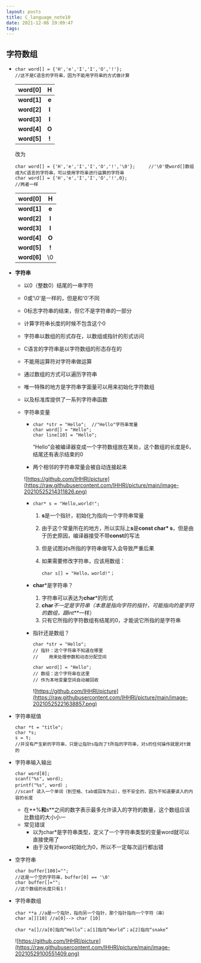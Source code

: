 ```yaml
---
layout: posts
title: C_language_note10
date: 2021-12-06 19:09:47
tags:
---
```


## 字符数组

- ```
  char word[] = {'H','e','I','I','O','!'};	
  //这不是C语言的字符串，因为不能用字符串的方式做计算
  ```

  |   word[0]   |   H   |
  | :---------: | :---: |
  | **word[1]** | **e** |
  | **word[2]** | **I** |
  | **word[3]** | **I** |
  | **word[4]** | **O** |
  | **word[5]** | **!** |

  改为

  ```
  char word[] = {'H','e','I','I','O','!','\0'}; 	//'\0'使word[]数组成为C语言的字符串，可以使用字符串进行运算的字符串
  char word[] = {'H','e','I','I','O','!',0};
  //两者一样
  ```

  |   word[0]   |   H   |
  | :---------: | :---: |
  | **word[1]** | **e** |
  | **word[2]** | **I** |
  | **word[3]** | **I** |
  | **word[4]** | **O** |
  | **word[5]** | **!** |
  | **word[6]** |  \0   |

- **字符串**

  - 以0（整数0）结尾的一串字符

  - 0或'\0'是一样的，但是和'0'不同

  - 0标志字符串的结束，但它不是字符串的一部分

  - 计算字符串长度的时候不包含这个0

  - 字符串以数组的形式存在，以数组或指针的形式访问

  - C语言的字符串是以字符数组的形态存在的

  - 不能用运算符对字符串做运算

  - 通过数组的方式可以遍历字符串

  - 唯一特殊的地方是字符串字面量可以用来初始化字符数组

  - 以及标准库提供了一系列字符串函数

  - 字符串变量

    - ```
      char *str = "Hello";	//"Hello"字符串常量
      char word[] = "Hello";
      char line[10] = "Hello";
      ```

      “Hello”会被编译器变成一个字符数组放在某处，这个数组的长度是6，结尾还有表示结束的0

    - 两个相邻的字符串常量会被自动连接起来

    ![https://github.com/IHHRI/picture](https://raw.githubusercontent.com/IHHRI/picture/main/image-20210525214311826.png)

    - ```
      char* s = "Hello,world!";
      ```

      1. **s**是一个指针，初始化为指向一个字符串常量

      2. 由于这个常量所在的地方，所以实际上**s**是**const char* s**，但是由于历史原因，编译器接受不带**const**的写法

      3. 但是试图对s所指的字符串做写入会导致严重后果 

      4. 如果需要修改字符串，应该用数组：

         ```
         char s[] = "Hello，world!"；
         ```

    - **char***是字符串？

      1. 字符串可以表达为**char***的形式
      2. **char***不一定是字符串（本意是指向字符的指针，可能指向的是字符的数组，跟**int***一样）
      3. 只有它所指的字符数组有结尾的0，才能说它所指的是字符串

    - 指针还是数组？

      ```
      char *str = "Hello";
      // 指针：这个字符串不知道在哪里
      //	用来处理参数和动态分配空间
      ```

      ```
      char word[] = "Hello";
      // 数组：这个字符串在这里
      // 作为本地变量空间自动被回收
      ```

      ![https://github.com/IHHRI/picture](https://raw.githubusercontent.com/IHHRI/picture/main/image-20210525221638857.png)

- 字符串赋值

  ```
  char *t = "title";
  char *s;
  s = t;
  //并没有产生新的字符串，只是让指针s指向了t所指的字符串，对s的任何操作就是对t做的
  ```

- 字符串输入输出

  ```
  char word[8];
  scanf("%s", word);
  printf("%s", word）;
  //scanf 读入一个单词（到空格、tab或回车为止），但不安全的，因为不知道要读入的内容的长度
  ```

  - 在**%**和**s**之间的数字表示最多允许读入的字符的数量，这个数组应该比数组的大小小一
  - 常见错误
    - 以为char*是字符串类型，定义了一个字符串类型的变量word就可以直接使用了
    - 由于没有对word初始化为0，所以不一定每次运行都出错

- 空字符串

  ```
  char buffer[100]="";
  //这是一个空的字符串，buffer[0] == '\0'
  char buffer[]="";
  //这个数组的长度只有1！
  ```

- 字符串数组

  ```
  char **a //a是一个指针，指向另一个指针，那个指针指向一个字符（串）
  char a[][10] //a[0]--> char [10]
  ```

  ```
  char *a[]//a[0]指向“Hello”；a[1]指向“World”；a[2]指向“snake”
  ```

  ![https://github.com/IHHRI/picture](https://raw.githubusercontent.com/IHHRI/picture/main/image-20210529100551409.png)

